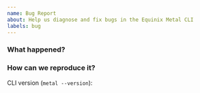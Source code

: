 ```yaml
---
name: Bug Report
about: Help us diagnose and fix bugs in the Equinix Metal CLI
labels: bug
---
```

<!--
Thank you for helping to improve the CLI!
Please be sure to search for open issues before raising a new one.
We use issues for bug reports and feature requests.
Please find us at https://slack.equinixmetal.com for questions and discussion.
-->

### What happened?

<!--
Please let us know what you expected and how the CLI diverged from that.
-->

### How can we reproduce it?

<!--
Help us to reproduce your bug as succinctly and precisely as possible.
Scripts that triggers the issue are highly appreciated!
Include the version of the CLI that was used.
-->

CLI version (`metal --version`):
